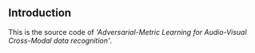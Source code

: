 ## Introduction
  This is the source code of *'Adversarial-Metric Learning for Audio-Visual Cross-Modal data recognition'*.
